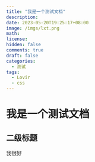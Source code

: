 ```yaml
---
title: "我是一个测试文档"
description: 
date: 2023-05-20T19:25:17+08:00
image: /imgs/lxt.png
math: 
license: 
hidden: false
comments: true
draft: false
categories:
  - 测试
tags:
  - Lovir
  - css
---
```


# 我是一个测试文档


## 二级标题

我很好
